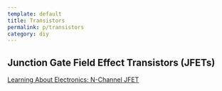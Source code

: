 ```yaml
---
template: default
title: Transistors
permalink: p/transistors
category: diy
---
```


Junction Gate Field Effect Transistors (JFETs)
----------------------------------------------

[Learning About Electronics: N-Channel JFET](http://www.learningaboutelectronics.com/Articles/N-channel-JFET)
